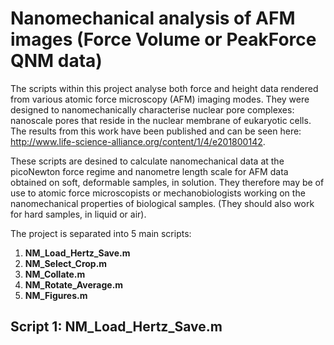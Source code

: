 # Nanomechanical analysis of AFM images (Force Volume or PeakForce QNM data)

The scripts within this project analyse both force and height data rendered from various atomic force microscopy (AFM) imaging modes. They were designed to nanomechanically characterise nuclear pore complexes: nanoscale pores that reside in the nuclear membrane of eukaryotic cells. The results from this work have been published and can be seen here: http://www.life-science-alliance.org/content/1/4/e201800142.

These scripts are desined to calculate nanomechanical data at the picoNewton force regime and nanometre length scale for AFM data obtained on soft, deformable samples, in solution. They therefore may be of use to atomic force microscopists or mechanobiologists working on the nanomechanical properties of biological samples. (They should also work for hard samples, in liquid or air).

The project is separated into 5 main scripts:

1. **NM_Load_Hertz_Save.m**
2. **NM_Select_Crop.m**
3. **NM_Collate.m**
4. **NM_Rotate_Average.m**
5. **NM_Figures.m**


## Script 1: NM_Load_Hertz_Save.m ##
